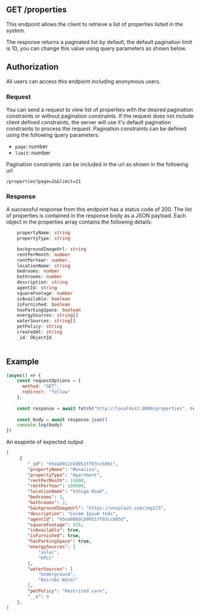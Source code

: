 ## GET /properties

This endpoint allows the client to retrieve a list of properties listed in the system. 

The response returns a paginated list by default, the default pagination limit is 10, you can change this value using query parameters as shown below.


## Authorization
All users can access this endpoint including anonymous users.

### Request
You can send a request to view list of properties with the desired pagination constraints or without pagination constraints. If the request does not include client defined constraints, the server will use it's default pagination constraints to process the request. Pagination constraints can be defined using the following query parameters:

- `page`: number
- `limit`: number

Pagination constraints can be included in the url as shown in the following url

```t
/properties?page=2&&limit=21
```


### Response
A successful response from this endpoint has a status code of 200. The list of properties is contained in the response body as a JSON payload. Each object in the properties array contains the following details:

```typescript
    propertyName: string
    propertyType: string

    backgroundImageUrl: string
    rentPerMonth: number
    rentPerYear: number,
    locationName: string
    bedrooms: number
    bathrooms: number
    description: string
    agentId: string
    squareFootage: number
    isAvailable: boolean
    isFurnished: boolean
    hasParkingSpace: boolean
    energySources: string[]
    waterSources: string[]
    petPolicy: string
    createdAt: string
    _id: ObjectId
  
```

## Example
```javascript
(async() => {
    const requestOptions = {
      method: "GET",
      redirect: "follow"
    };
    
    const response = await fetch("http://localhost:8000/properties", requestOptions)
    
    const body = await response.json()
    console.log(body)
})
```

An exapmle of expected output

```json
[
     {
        "_id": "65ea8912cb9951ff03ccb061",
        "propertyName": "Monalisa",
        "propertyType": "Apartment",
        "rentPerMonth": 15000,
        "rentPerYear": 180000,
        "locationName": "Vihiga Road",
        "bedrooms": 3,
        "bathrooms": 2,
        "backgroundImageUrl": "https://unsplash.com/img123",
        "description": "Lorem Ipsum teds",
        "agentId": "65ea806dcb9951ff03ccb05d",
        "squareFootage": 435,
        "isAvailable": true,
        "isFurnished": true,
        "hasParkingSpace": true,
        "energySources": [
            "solar",
            "KPLC"
        ],
        "waterSources": [
            "Underground",
            "Nairobi Water"
        ],
        "petPolicy": "Restrited care",
        "__v": 0
    },
]
```